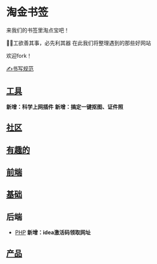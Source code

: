 # 淘金书签

来我们的书签里淘点宝吧！

🦸‍♂️工欲善其事，必先利其器
在此我们将整理遇到的那些好网站

欢迎fork！

[✍书写规范](template.md)




## [工具](工具/bookmark.md)
**新增：科学上网插件**
**新增：搞定一键抠图、证件照**


## [社区](社区/bookmark.md)


## [有趣的](有趣的/bookmark.md)


## [前端](前端/bookmark.md)


## [基础](基础/bookmark.md)

## 后端

- [PHP](后端/PHP/bookmark.md) 
**新增：idea激活码领取网址**
  


## [产品](产品/bookmark.md)


